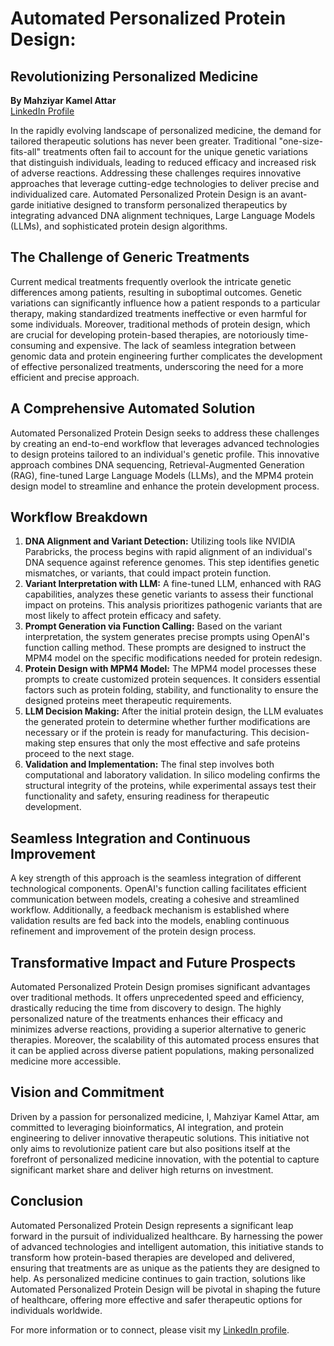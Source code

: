 
# Automated Personalized Protein Design: 
## Revolutionizing Personalized Medicine

**By Mahziyar Kamel Attar**  
[LinkedIn Profile](https://www.linkedin.com/in/mahziyar-kamel-attar-b5b894316/)

In the rapidly evolving landscape of personalized medicine, the demand for tailored therapeutic solutions has never been greater. Traditional "one-size-fits-all" treatments often fail to account for the unique genetic variations that distinguish individuals, leading to reduced efficacy and increased risk of adverse reactions. Addressing these challenges requires innovative approaches that leverage cutting-edge technologies to deliver precise and individualized care. Automated Personalized Protein Design is an avant-garde initiative designed to transform personalized therapeutics by integrating advanced DNA alignment techniques, Large Language Models (LLMs), and sophisticated protein design algorithms.

## The Challenge of Generic Treatments

Current medical treatments frequently overlook the intricate genetic differences among patients, resulting in suboptimal outcomes. Genetic variations can significantly influence how a patient responds to a particular therapy, making standardized treatments ineffective or even harmful for some individuals. Moreover, traditional methods of protein design, which are crucial for developing protein-based therapies, are notoriously time-consuming and expensive. The lack of seamless integration between genomic data and protein engineering further complicates the development of effective personalized treatments, underscoring the need for a more efficient and precise approach.

## A Comprehensive Automated Solution

Automated Personalized Protein Design seeks to address these challenges by creating an end-to-end workflow that leverages advanced technologies to design proteins tailored to an individual's genetic profile. This innovative approach combines DNA sequencing, Retrieval-Augmented Generation (RAG), fine-tuned Large Language Models (LLMs), and the MPM4 protein design model to streamline and enhance the protein development process.

## Workflow Breakdown

1. **DNA Alignment and Variant Detection:** Utilizing tools like NVIDIA Parabricks, the process begins with rapid alignment of an individual's DNA sequence against reference genomes. This step identifies genetic mismatches, or variants, that could impact protein function.
2. **Variant Interpretation with LLM:** A fine-tuned LLM, enhanced with RAG capabilities, analyzes these genetic variants to assess their functional impact on proteins. This analysis prioritizes pathogenic variants that are most likely to affect protein efficacy and safety.
3. **Prompt Generation via Function Calling:** Based on the variant interpretation, the system generates precise prompts using OpenAI's function calling method. These prompts are designed to instruct the MPM4 model on the specific modifications needed for protein redesign.
4. **Protein Design with MPM4 Model:** The MPM4 model processes these prompts to create customized protein sequences. It considers essential factors such as protein folding, stability, and functionality to ensure the designed proteins meet therapeutic requirements.
5. **LLM Decision Making:** After the initial protein design, the LLM evaluates the generated protein to determine whether further modifications are necessary or if the protein is ready for manufacturing. This decision-making step ensures that only the most effective and safe proteins proceed to the next stage.
6. **Validation and Implementation:** The final step involves both computational and laboratory validation. In silico modeling confirms the structural integrity of the proteins, while experimental assays test their functionality and safety, ensuring readiness for therapeutic development.

## Seamless Integration and Continuous Improvement

A key strength of this approach is the seamless integration of different technological components. OpenAI's function calling facilitates efficient communication between models, creating a cohesive and streamlined workflow. Additionally, a feedback mechanism is established where validation results are fed back into the models, enabling continuous refinement and improvement of the protein design process.

## Transformative Impact and Future Prospects

Automated Personalized Protein Design promises significant advantages over traditional methods. It offers unprecedented speed and efficiency, drastically reducing the time from discovery to design. The highly personalized nature of the treatments enhances their efficacy and minimizes adverse reactions, providing a superior alternative to generic therapies. Moreover, the scalability of this automated process ensures that it can be applied across diverse patient populations, making personalized medicine more accessible.

## Vision and Commitment

Driven by a passion for personalized medicine, I, Mahziyar Kamel Attar, am committed to leveraging bioinformatics, AI integration, and protein engineering to deliver innovative therapeutic solutions. This initiative not only aims to revolutionize patient care but also positions itself at the forefront of personalized medicine innovation, with the potential to capture significant market share and deliver high returns on investment.

## Conclusion

Automated Personalized Protein Design represents a significant leap forward in the pursuit of individualized healthcare. By harnessing the power of advanced technologies and intelligent automation, this initiative stands to transform how protein-based therapies are developed and delivered, ensuring that treatments are as unique as the patients they are designed to help. As personalized medicine continues to gain traction, solutions like Automated Personalized Protein Design will be pivotal in shaping the future of healthcare, offering more effective and safer therapeutic options for individuals worldwide.

For more information or to connect, please visit my [LinkedIn profile](https://www.linkedin.com/in/mahziyar-kamel-attar-b5b894316/).
